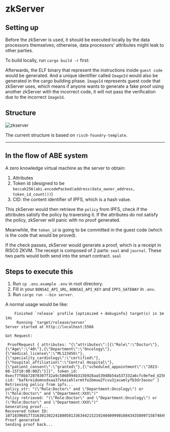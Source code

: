 # zkServer

## Setting up

Before the zkServer is used, it should be executed locally by the data processors themselves; otherwise, data processors' attributes might leak to other parties.

To build locally, run `cargo build -r` first:

Afterwards, the ELF binary that represent the instructions inside `guest code` would be generated. And a unique identifier called `ImageId` would also be generated in the cargo building phase. `ImageId` represents guest code that zkServer uses, which means if anyone wants to generate a fake proof using another zkServer with the incorrect code, it will not pass the verification due to the incorrect `ImageId`.

## Structure

![zkserver](https://i.imgur.com/cN2pF0j.png)

The current structure is based on `risc0-foundry-template`.

---

## In the flow of ABE system

A zero knowledge virtual machine as the server to obtain:

1. Attributes
2. Token id (designed to be `keccak256(abi.encodePacked(address(data_owner_address, token_id_count)))`)
3. CID: the content identifier of IPFS, which is a hash value.

This zkServer would then retrieve the `policy` from IPFS, check if the attributes satisfy the policy by traversing it. If the attributes do not satisfy the policy, zkServer will panic with no proof generated.

Meanwhile, the `token_id` is going to be committed in the guest code (which is the code that would be proved).

If the check passes, zkServer would generate a proof, which is a receipt in RISC0 ZKVM. The receipt is composed of 2 parts: `seal` and `journal`. These two parts would both send into the smart contract. `seal`

## Steps to execute this

1. Run `cp .env.example .env` in root directory.
2. Fill in your `BONSAI_API_URL`, `BONSAI_API_KEY` and `IPFS_GATEWAY` in `.env`.
3. Run `cargo run --bin server`.

A normal usage would be like:

```shell
    Finished `release` profile [optimized + debuginfo] target(s) in 1m 14s
     Running `target/release/server`
Server started at http://localhost:5566

Got Request: 

 ProofRequest { attributes: "{\"attributes\":[{\"Role\":\"Doctor\"},{\"Age\":\"40\"},{\"Department\":\"Oncology\"},{\"medical_license\":\"ML123456\"},{\"speciality_cardiology\":\"certified\"},{\"hospital_affiliation\":\"Central Hospital\"},{\"patient_consent\":\"granted\"},{\"scheduled_appointment\":\"2023-08-15T10:00:00Z\"}]}", token_id: 0xecf7f8bb72870307f32a9c5868994b315b928aa539d8b54a537332a6cfc0efed_U256, cid: "bafkreidomnodxaa37xkeiehlxrmtfe2bmuw2fcvu3jacwmlyfb3dr3asou" }
Retrieving policy from ipfs...
policy_str: "(\"Role:Doctor\" and \"Department:Oncology\") or (\"Role:Doctor\" and \"Department:XXX\")"
Policy retrieved: "(\"Role:Doctor\" and \"Department:Oncology\") or (\"Role:Doctor\" and \"Department:XXX\")"
Generating proof...
Recovered token ID: 107183960177316301302241880581336344215219240409990108434358097158748491542509
Proof generated
Sending proof back...
```
